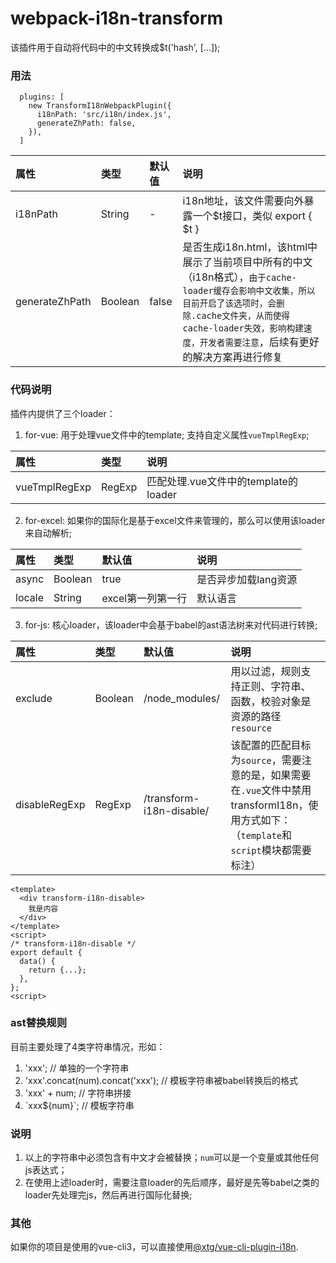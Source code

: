 # webpack-i18n-transform
该插件用于自动将代码中的中文转换成$t('hash', [...]);

### 用法
```
  plugins: [
    new TransformI18nWebpackPlugin({
      i18nPath: 'src/i18n/index.js',
      generateZhPath: false,
    }),
  ]
```
|属性|类型|默认值|说明|
|:-|:-|:-|:-|
|i18nPath|String|-|i18n地址，该文件需要向外暴露一个$t接口，类似 export { $t }|
|generateZhPath|Boolean|false|是否生成i18n.html，该html中展示了当前项目中所有的中文（i18n格式），`由于cache-loader缓存会影响中文收集，所以目前开启了该选项时，会删除.cache文件夹，从而使得cache-loader失效，影响构建速度，开发者需要注意`，后续有更好的解决方案再进行修复|

### 代码说明
插件内提供了三个loader：
1. for-vue: 用于处理vue文件中的template; 支持自定义属性`vueTmplRegExp`;

  |属性|类型|说明|
  |:-|:-|:-|
  |vueTmplRegExp|RegExp|匹配处理.vue文件中的template的loader|

2. for-excel: 如果你的国际化是基于excel文件来管理的，那么可以使用该loader来自动解析;

|属性|类型|默认值|说明|
|:-|:-|:-|:-|
|async|Boolean|true|是否异步加载lang资源|
|locale|String|excel第一列第一行|默认语言|

3. for-js: 核心loader，该loader中会基于babel的ast语法树来对代码进行转换; 

|属性|类型|默认值|说明|
|:-|:-|:-|:-|
|exclude|Boolean|/node_modules/|用以过滤，规则支持正则、字符串、函数，校验对象是资源的路径`resource`|
|disableRegExp|RegExp|/transform-i18n-disable/|该配置的匹配目标为`source`，需要注意的是，如果需要在`.vue`文件中禁用transformI18n，使用方式如下：（`template`和`script`模块都需要标注）|
```
<template>
  <div transform-i18n-disable>
    我是内容
  </div>
</template>
<script>
/* transform-i18n-disable */
export default {
  data() {
    return {...};
  },
};
<script>
```


### ast替换规则
目前主要处理了4类字符串情况，形如：
1. 'xxx'; // 单独的一个字符串
2. 'xxx'.concat(num).concat('xxx'); // 模板字符串被babel转换后的格式
3. 'xxx' + num; // 字符串拼接
4. \`xxx${num}`; // 模板字符串

### 说明
 1. 以上的字符串中必须包含有中文才会被替换；`num`可以是一个变量或其他任何js表达式；
 2. 在使用上述loader时，需要注意loader的先后顺序，最好是先等babel之类的loader先处理完js，然后再进行国际化替换;

### 其他
如果你的项目是使用的vue-cli3，可以直接使用[@xtg/vue-cli-plugin-i18n](https://github.com/xiangmaoshuo/vue-cli-plugin-i18n).

